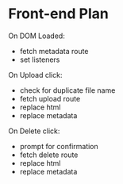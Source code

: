# Front-end Plan

On DOM Loaded:

- fetch metadata route
- set listeners

On Upload click:

- check for duplicate file name
- fetch upload route
- replace html
- replace metadata

On Delete click:

- prompt for confirmation
- fetch delete route
- replace html
- replace metadata
